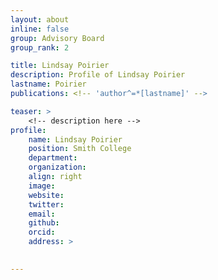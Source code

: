 ```yaml
---
layout: about
inline: false
group: Advisory Board
group_rank: 2

title: Lindsay Poirier
description: Profile of Lindsay Poirier
lastname: Poirier
publications: <!-- 'author^=*[lastname]' -->

teaser: >
    <!-- description here -->
profile:
    name: Lindsay Poirier
    position: Smith College
    department: 
    organization: 
    align: right
    image: 
    website: 
    twitter: 
    email: 
    github: 
    orcid: 
    address: >
        

---
```


<!-- longer bio here -->
